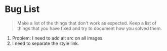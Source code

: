 # Bug List

> Make a list of the things that don't work as expected. Keep a list of things that you have fixed and try to document how you solved them.

1. Problem: 
I need to add alt src on all images.
2. I need to separate the style link.
